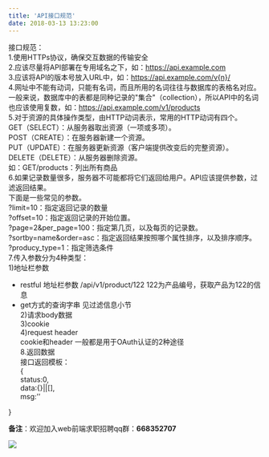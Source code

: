 ```yaml
---
title: 'API接口规范'
date: 2018-03-13 13:23:00
---   
```

接口规范：  
1.使用HTTPs协议，确保交互数据的传输安全  
2.应该尽量将API部署在专用域名之下，如：https://api.example.com  
3.应该将API的版本号放入URL中，如：https://api.example.com/v{n}/  
4.网址中不能有动词，只能有名词，而且所用的名词往往与数据库的表格名对应。  
一般来说，数据库中的表都是同种记录的"集合"（collection），所以API中的名词也应该使用复数，如：https://api.example.com/v1/products  
5.对于资源的具体操作类型，由HTTP动词表示，常用的HTTP动词有四个。  
GET（SELECT）：从服务器取出资源（一项或多项）。  
POST（CREATE）：在服务器新建一个资源。  
PUT（UPDATE）：在服务器更新资源（客户端提供改变后的完整资源）。  
DELETE（DELETE）：从服务器删除资源。  
如：GET/products：列出所有商品  
6.如果记录数量很多，服务器不可能都将它们返回给用户。API应该提供参数，过滤返回结果。  
下面是一些常见的参数。  
?limit=10：指定返回记录的数量  
?offset=10：指定返回记录的开始位置。  
?page=2&per_page=100：指定第几页，以及每页的记录数。  
?sortby=name&order=asc：指定返回结果按照哪个属性排序，以及排序顺序。  
?producy_type=1：指定筛选条件  
7.传入参数分为4种类型：  
1)地址栏参数  
* restful 地址栏参数 /api/v1/product/122 122为产品编号，获取产品为122的信息  
* get方式的查询字串 见过滤信息小节  
2)请求body数据  
3)cookie  
4)request header  
cookie和header 一般都是用于OAuth认证的2种途径  
8.返回数据  
接口返回模板：  
{  
 status:0,  
 data:{}||[],  
 msg:’’  

}

**备注**：欢迎加入web前端求职招聘qq群：**668352707**

**![](https://img-blog.csdn.net/20180329094038839)**